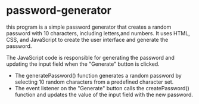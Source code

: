 # password-generator
this program is a simple password generator that creates a random password with 10 characters, including letters,and  numbers. It uses HTML, CSS, and JavaScript to create the user interface and generate the password.

 The JavaScript code is responsible for generating the password and updating the input field when the "Generate" button is clicked.
   - The generatePassword() function generates a random password by selecting 10 random characters from a predefined character set.
   - The event listener on the "Generate" button calls the createPassword() function and updates the value of the input field with the new password.
